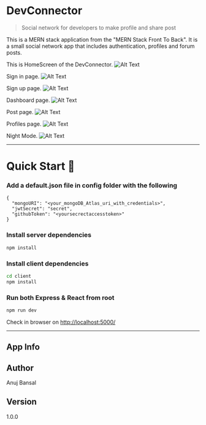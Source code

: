 # DevConnector

> Social network for developers to make profile and share post

This is a MERN stack application from the "MERN Stack Front To Back". It is a small social network app that includes authentication, profiles and forum posts.

This is HomeScreen of the DevConnector.
![Alt Text](https://i.ibb.co/fxLVF2B/Devconnector-Homescreen.png)

Sign in page.
![Alt Text](https://i.ibb.co/d5SqLpn/Screenshot-29.png)

Sign up page.
![Alt Text](https://i.ibb.co/swbGXRY/Screenshot-30.png)

Dashboard page.
![Alt Text](https://i.ibb.co/vhCks8C/Screenshot-31.png)

Post page.
![Alt Text](https://i.ibb.co/nCNfFNT/Screenshot-32.png)

Profiles page.
![Alt Text](https://i.ibb.co/xM13RWM/Screenshot-33.png)

Night Mode.
![Alt Text](https://i.ibb.co/BjWs3fD/Screenshot-34.png)

---

# Quick Start 🚀

### Add a default.json file in config folder with the following

```
{
  "mongoURI": "<your_mongoDB_Atlas_uri_with_credentials>",
  "jwtSecret": "secret",
  "githubToken": "<yoursecrectaccesstoken>"
}
```

### Install server dependencies

```bash
npm install
```

### Install client dependencies

```bash
cd client
npm install
```

### Run both Express & React from root

```bash
npm run dev
```

Check in browser on [http://localhost:5000/](http://localhost:5000/)

---

## App Info

## Author

Anuj Bansal

## Version

1.0.0

